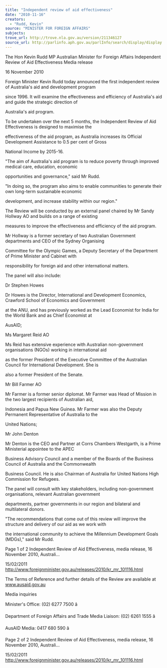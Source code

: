 ```yaml
---
title: "Independent review of aid effectiveness"
date: "2010-11-16"
creators:
  - "Rudd, Kevin"
source: "MINISTER FOR FOREIGN AFFAIRS"
subjects:
trove_url: http://trove.nla.gov.au/version/211346127
source_url: http://parlinfo.aph.gov.au/parlInfo/search/display/display.w3p;query=Id%3A%22media/pressrel/556074%22
---
```


 The Hon Kevin Rudd MP   Australian Minister for Foreign Affairs Independent Review of Aid Effectiveness Media release

 16 November 2010

 Foreign Minister Kevin Rudd today announced the first independent review of Australia's aid and development program 

 since 1996. It will examine the effectiveness and efficiency of Australia's aid and guide the strategic direction of 

 Australia's aid program.

 To be undertaken over the next 5 months, the Independent Review of Aid Effectiveness is designed to maximise the 

 effectiveness of the aid program, as Australia increases its Official Development Assistance to 0.5 per cent of Gross 

 National Income by 2015-16.

 "The aim of Australia's aid program is to reduce poverty through improved medical care, education, economic 

 opportunities and governance," said Mr Rudd.

 "In doing so, the program also aims to enable communities to generate their own long-term sustainable economic 

 development, and increase stability within our region."

 The Review will be conducted by an external panel chaired by Mr Sandy Hollway AO and builds on a range of existing 

 measures to improve the effectiveness and efficiency of the aid program.

 Mr Hollway is a former secretary of two Australian Government departments and CEO of the Sydney Organising 

 Committee for the Olympic Games, a Deputy Secretary of the Department of Prime Minister and Cabinet with 

 responsibility for foreign aid and other international matters.

 The panel will also include:

 Dr Stephen Howes

 Dr Howes is the Director, International and Development Economics, Crawford School of Economics and Government 

 at the ANU, and has previously worked as the Lead Economist for India for the World Bank and as Chief Economist at 

 AusAID;

 Ms Margaret Reid AO

 Ms Reid has extensive experience with Australian non-government organisations (NGOs) working in international aid 

 as the former President of the Executive Committee of the Australian Council for International Development. She is 

 also a former President of the Senate.

 Mr Bill Farmer AO

 Mr Farmer is a former senior diplomat. Mr Farmer was Head of Mission in the two largest recipients of Australian aid, 

 Indonesia and Papua New Guinea. Mr Farmer was also the Deputy Permanent Representative of Australia to the 

 United Nations;

 Mr John Denton

 Mr Denton is the CEO and Partner at Corrs Chambers Westgarth, is a Prime Ministerial appointee to the APEC 

 Business Advisory Council and a member of the Boards of the Business Council of Australia and the Commonwealth 

 Business Council. He is also Chairman of Australia for United Nations High Commission for Refugees.

 The panel will consult with key stakeholders, including non-government organisations, relevant Australian government 

 departments, partner governments in our region and bilateral and multilateral donors.

 "The recommendations that come out of this review will improve the structure and delivery of our aid as we work with 

 the international community to achieve the Millennium Development Goals (MDGs)," said Mr Rudd.

 Page 1 of 2 Independent Review of Aid Effectiveness, media release, 16 November 2010, Australi...

 15/02/2011 http://www.foreignminister.gov.au/releases/2010/kr_mr_101116.html

 The Terms of Reference and further details of the Review are available at www.ausaid.gov.au

 Media inquiries

 Minister's Office: (02) 6277 7500 â 

 Department of Foreign Affairs and Trade Media Liaison: (02) 6261 1555 â 

 AusAID Media: 0417 680 590 â 

 Page 2 of 2 Independent Review of Aid Effectiveness, media release, 16 November 2010, Australi...

 15/02/2011 http://www.foreignminister.gov.au/releases/2010/kr_mr_101116.html

